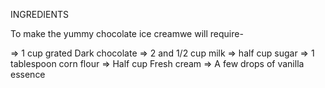 INGREDIENTS 
  
  To make the yummy chocolate ice creamwe will require-
  
=> 1 cup grated Dark chocolate
=> 2 and 1/2 cup milk
=> half cup sugar
=> 1 tablespoon corn flour
=> Half cup Fresh cream
=> A few drops of vanilla essence 
